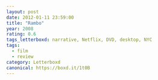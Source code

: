 ```yaml
---
layout: post 
date: 2012-01-11 23:59:00
title: "Rambo"
year: 2008
rating: 0.6
tags_letterboxd: narrative, Netflix, DVD, desktop, NYC
tags:
  - film
  - review
category: Letterboxd
canonical: https://boxd.it/1t0B
---
```

